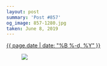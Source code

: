 ```yaml
---
layout: post
summary: 'Post #857'
og_image: 857-1280.jpg
taken: June 8, 2019
---
```


<div class="post">
 <time>
  <a href="/857">
   {{ page.date | date: "%B %-d, %Y" }}
  </a>
 </time>
 <a href="/857">
  <figure data-taken="6/8/2019">
   <img sizes="(min-width: 700px) 50vw, calc(100vw - 2rem)" src="{{ site.assets_url }}/857-640.jpg" srcset="{{ site.assets_url }}/857-320.jpg 320w, {{ site.assets_url }}/857-640.jpg 640w, {{ site.assets_url }}/857-960.jpg 960w, {{ site.assets_url }}/857-1280.jpg 1280w"/>
  </figure>
 </a>
</div>
